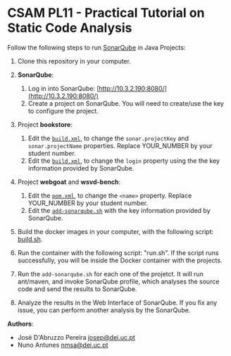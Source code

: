 # CSAM PL11 - Practical Tutorial on Static Code Analysis


Follow the following steps to run [SonarQube](https://www.sonarqube.org) in Java Projects:

1. Clone this repository in your computer.

2. **SonarQube**:
    1. Log in into SonarQube: [http://10.3.2.190:8080/](http://10.3.2.190:8080/)
    2. Create a project on SonarQube. You will need to create/use the key to configure the project.

3. Project **bookstore**:
    1. Edit the [`build.xml`](bookstore/build.xml), to change the `sonar.projectKey` and `sonar.projectName` properties. Replace YOUR_NUMBER by your student number.
    2. Edit the [`build.xml`](bookstore/build.xml), to change the `login` property using the the key information provided by SonarQube.

4. Project **webgoat** and **wsvd-bench**:
    1. Edit the [`pom.xml`](webgoat/pom.xml), to change the `<name>` property. Replace YOUR_NUMBER by your student number.
    2. Edit the [`add-sonarqube.sh`](webgoat/add-sonarqube.sh) with the key information provided by SonarQube.


5. Build the docker images in your computer, with the following script: [build.sh](build.sh). 
6. Run the container with the following script: "run.sh". If the script runs successfully, you will be inside the Docker container with the projects.
7. Run the `add-sonarqube.sh` for each one of the projetct. It will run ant/maven, and invoke SonarQube profile, which analyses the source code and send the results to SonarQube.
8. Analyze the results in the Web Interface of SonarQube. If you fix any issue, you can perform another analysis by the SonarQube.


**Authors**:

* José D'Abruzzo Pereira <josep@dei.uc.pt>
* Nuno Antunes <nmsa@dei.uc.pt>
